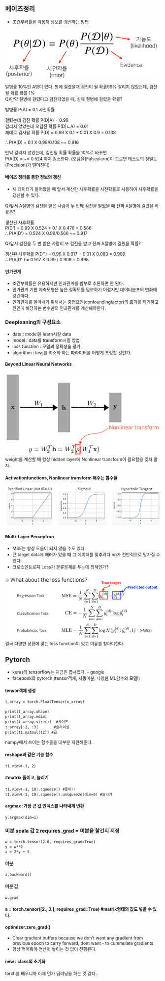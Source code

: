 ## 베이즈정리
- 조건부확률을 이용해 정보를 갱신하는 방법
<img src=image/bayes.PNG>

발병률 10%인 A병이 있다.
병에 걸렸을때 검진이 될 확률99% 
걸리지 않았는데, 검진될 확률 확률 1% <br/>
Q)만약 질병에 걸렸다고 검진되었을 때, 실제 질병에 걸렸을 확률?

발병률 P(A) = 0.1 사전확률

걸렸는데 검진 확률 P(D|A) = 0.99 <br/>
걸리지 않았는데 오검진 확률 P(D|ㄴA) = 0.01<br/>
제대로 검사될 확률 P(D) = 0.99 X 0.1 + 0.01 X 0.9 = 0.108<br/>

∴ P(A|D) = 0.1 X 0.99/0.108 ~= 0.916<br/>

만약 걸리지 않았는데, 검진될 확률 확률을 10%로 바꾸면<br/>
P(A|D) =  ~= 0.524 까지 감소한다. (오탐율(Falsealarm)이 오르면 테스트의 정밀도(Precision)가 떨어진다)<br/>

#### 베이즈 정리를 통한 정보의 갱신
- 새 데이터가 들어왔을 때 앞서 계산한 사후확률을 사전확률로 사용하여 사후확률을 갱신할 수 있다.

Q)앞서 A질병의 검진을 받은 사람이 두 번째 검진을 받았을 때 진짜 A질병에 걸렸을 확률은?

갱신된 사후확률<br/>
P(D') = 0.99 X 0.524 + 0.1 X 0.476 = 0.566<br/>
∴ P(A|D') = 0.524 X 0.99/0.566 ~= 0.917

Q)앞서 검진을 두 번 받은 사람이 또 검진을 받고 진짜 A질병에 걸렸을 확률?

갱신된 사후확률 P(D'') = 0.99 X 0.917 + 0.01 X 0.083 =  0.909<br/>
∴ P(A|D'') = 0.917 X 0.99 / 0.909 = 0.998

#### 인가관계
- 조건부확률은 유용하지만 인과관계를 함부로 추론하면 안 된다.
- 인가관계 기반 예측모형은 높은 정확도를 담보하기 어렵지만 데이터분포의 변화에 강건하다.
- 인과관계를 알아내기 위해서는 중첩요인(confoundingfactor)의 효과를 제거하고 원인에 해당하는 변수만의 인과관계를 계산해야한다.

### Deepleaning의 구성요소
- data : model을 learn시킬 data
- model : data를 transform시킬 방법
- loss function : 모델의 정확성을 평가
- algorithm : loss를 최소화 하는 파라미터를 어떻게 조정할 것인가.

#### Beyond Linear Neural Networks
<img src=image/nonlinear.PNG>
weight를 계산할 때 항상 hidden layer에 Nonlinear transform이 필요함을 잊지 말자.<br/>

#### Activationfunctions,  Nonlinear transform 해주는 함수들
<img src=image/nonf.PNG>

#### Multi-Layer Perceptron
- MSE는 항상 도움이 되지 않을 수도 있다. 
- 큰 target data에 에러가 있을 때 그 데이터를 맞추려다 nn가 전반적으로 망가질 수 있다.
- 크로스엔트로피 Loss가 분류문제를 푸는데 최적인가?
<img src=image/loss.PNG>
결국 다양한 상황에 맞는 loss function이 있고 이유를 찾아야한다.

## Pytorch
- keras와 tensorflow는 지금은 합쳐졌다. - google
- facebook의 pytorch (tensor객체, 자동미분, 다양한 ML함수와 모델!)

#### tensor객체 생성
    t_array = torch.FloatTensor(n_array)

    print(t_array.shape)
    print(t_array.ndim)   
    print(t_array.size())  #사이즈
    t_array[:2, :3]       #슬라이싱
    print(t1.matmul(t2)) #곱
numpy에서 쓰이는 함수들을 대부분 지원해준다.

#### reshape과 같은 기능 함수
    t1.view(-1, 2)

#### #matrix 줄이고, 늘리기
    t1.view(-1, 10).squeeze() #줄이기
    t1.view(-1, 10).squeeze().unsqueeze(dim=0) #늘리기
    
#### argmax :가장 큰 값 인덱스를 나타내게 변환
    y.argmax(dim=1)

### 미분  scala 값 2 requires_grad = 미분을 할건지 지정
    w = torch.tensor(2.0, requires_grad=True) 
    y = w**2
    z = 2*y + 5

#### 미분
    z.backward()

#### 미분 값
    w.grad

#### a = torch.tensor([2., 3.], requires_grad=True) #matrix형태의 값도 넣을 수 있다.

#### optimizer.zero_grad()
- Clear gradient buffers because we don't want any gradient from previous epoch to carry forward, dont want - to cummulate gradients
- 항상 적어줘야 연산이 쌓이는 것 없이 진행된다.

#### __new__  : class의 초기화

torch를 배우니까 이제 먼가 딥러닝을 하는 것 같다..
